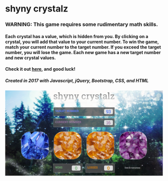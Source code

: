 # shyny crystalz

### WARNING: This game requires some rudimentary math skills. 

#### Each crystal has a value, which is hidden from you. By clicking on a crystal, you will add that value to your current number. To win the game, match your current number to the target number. If you exceed the target number, you will lose the game. Each new game has a new target number and new crystal values. 

#### Check it out [here](https://wllm-chndlr.github.io/shyny-crystalz/), and good luck!

##### Created in 2017 with Javascript, jQuery, Bootstrap, CSS, and HTML

![app screenshot](assets/images/crystalz.png)